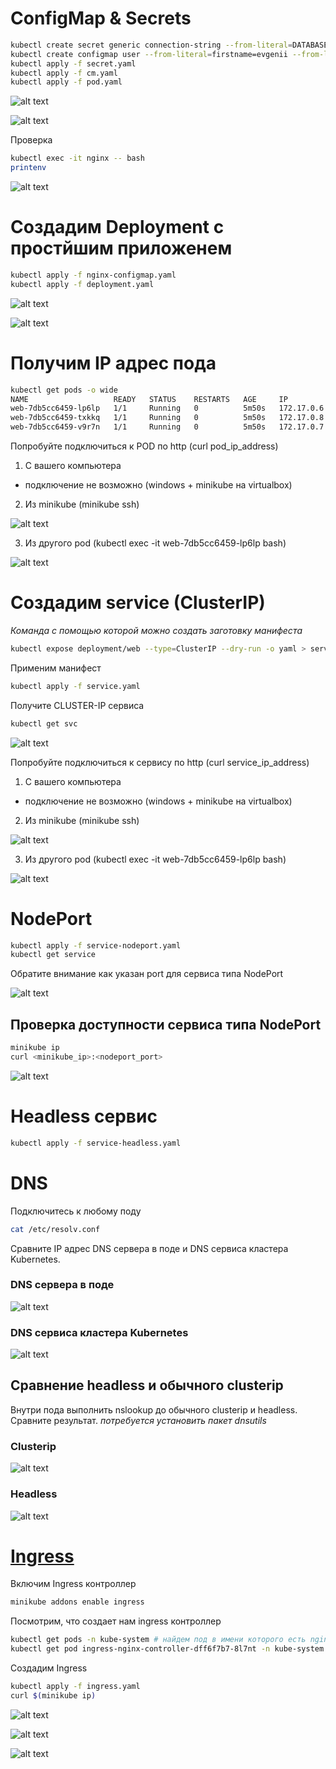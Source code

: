 # ConfigMap & Secrets
```bash
kubectl create secret generic connection-string --from-literal=DATABASE_URL=postgres://connect --dry-run -o yaml > secret.yaml
kubectl create configmap user --from-literal=firstname=evgenii --from-literal=lastname=mikhailov --dry-run -o yaml > cm.yaml
kubectl apply -f secret.yaml
kubectl apply -f cm.yaml
kubectl apply -f pod.yaml
```

![alt text](https://github.com/borodinvv/devops-school-k8s/raw/master/2/Screenshot_1.png)

![alt text](https://github.com/borodinvv/devops-school-k8s/raw/master/2/Screenshot_2.png)

Проверка
```bash
kubectl exec -it nginx -- bash
printenv
```

![alt text](https://github.com/borodinvv/devops-school-k8s/raw/master/2/Screenshot_3.png)

# Создадим Deployment с простйшим приложенем
```bash
kubectl apply -f nginx-configmap.yaml
kubectl apply -f deployment.yaml
```

![alt text](https://github.com/borodinvv/devops-school-k8s/raw/master/2/configmap.png)

![alt text](https://github.com/borodinvv/devops-school-k8s/raw/master/2/deploy.png)


# Получим IP адрес пода
```bash
kubectl get pods -o wide
NAME                   READY   STATUS    RESTARTS   AGE     IP           NODE       NOMINATED NODE   READINESS GATES
web-7db5cc6459-lp6lp   1/1     Running   0          5m50s   172.17.0.6   minikube   <none>           <none>
web-7db5cc6459-txkkq   1/1     Running   0          5m50s   172.17.0.8   minikube   <none>           <none>
web-7db5cc6459-v9r7n   1/1     Running   0          5m50s   172.17.0.7   minikube   <none>           <none>
```

Попробуйте подключиться к POD по http (curl pod_ip_address)
1. С вашего компьютера
- подключение не возможно (windows + minikube на virtualbox)
2. Из minikube (minikube ssh)

![alt text](https://github.com/borodinvv/devops-school-k8s/raw/master/2/minikube_ssh.png)

3. Из другого pod (kubectl exec -it web-7db5cc6459-lp6lp bash)

![alt text](https://github.com/borodinvv/devops-school-k8s/raw/master/2/another_pod.png)

# Создадим service (ClusterIP)
_Команда с помощью которой можно создать заготовку манифеста_
```bash
kubectl expose deployment/web --type=ClusterIP --dry-run -o yaml > service_template.yaml
```

Применим манифест
```bash
kubectl apply -f service.yaml
```

Получите CLUSTER-IP сервиса
```bash
kubectl get svc
```

![alt text](https://github.com/borodinvv/devops-school-k8s/raw/master/2/get_svc.png)

Попробуйте подключиться к сервису по http (curl service_ip_address)
1. С вашего компьютера

- подключение не возможно (windows + minikube на virtualbox)

2. Из minikube (minikube ssh)

![alt text](https://github.com/borodinvv/devops-school-k8s/raw/master/2/minikube_ssh_svc.png)

3. Из другого pod (kubectl exec -it web-7db5cc6459-lp6lp bash)

![alt text](https://github.com/borodinvv/devops-school-k8s/raw/master/2/another_pod_svc.png)

# NodePort
```bash
kubectl apply -f service-nodeport.yaml
kubectl get service
```
Обратите внимание как указан port для сервиса типа NodePort

![alt text](https://github.com/borodinvv/devops-school-k8s/raw/master/2/nodeport.png)

## Проверка доступности сервиса типа NodePort
```bash
minikube ip
curl <minikube_ip>:<nodeport_port>
```

![alt text](https://github.com/borodinvv/devops-school-k8s/raw/master/2/32177.png)

# Headless сервис
```bash
kubectl apply -f service-headless.yaml
```

# DNS
Подключитесь к любому поду
```bash
cat /etc/resolv.conf
```

Сравните IP адрес DNS сервера в поде и DNS сервиса кластера Kubernetes.

### DNS сервера в поде
![alt text](https://github.com/borodinvv/devops-school-k8s/raw/master/2/dns_pod.png)

### DNS сервиса кластера Kubernetes
![alt text](https://github.com/borodinvv/devops-school-k8s/raw/master/2/dns_cluster.png)


## Сравнение headless и обычного clusterip
Внутри пода выполнить nslookup до обычного clusterip и headless. Сравните результат.
_потребуется установить пакет dnsutils_

### Clusterip
![alt text](https://github.com/borodinvv/devops-school-k8s/raw/master/2/nslookup_clusterip.png)

### Headless
![alt text](https://github.com/borodinvv/devops-school-k8s/raw/master/2/nslookup_headless.png)


# [Ingress](https://kubernetes.github.io/ingress-nginx/deploy/#minikube)
Включим Ingress контроллер 
```bash
minikube addons enable ingress
```
Посмотрим, что создает нам ingress контроллер
```bash
kubectl get pods -n kube-system # найдем под в имени которого есть nginx-controller
kubectl get pod ingress-nginx-controller-dff6f7b7-8l7nt -n kube-system -o yaml # нужно заменить имя пода
```
Создадим Ingress
```bash
kubectl apply -f ingress.yaml
curl $(minikube ip)
```

![alt text](https://github.com/borodinvv/devops-school-k8s/raw/master/2/ingress1.png)

![alt text](https://github.com/borodinvv/devops-school-k8s/raw/master/2/ingress2.png)

![alt text](https://github.com/borodinvv/devops-school-k8s/raw/master/2/ingress3.png)

